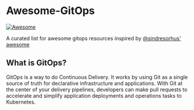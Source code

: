 # Awesome-GitOps

[![Awesome](https://awesome.re/badge.svg)](https://awesome.re)

A curated list for awesome gitops resources inspired by [@sindresorhus' awesome](https://github.com/sindresorhus/awesome)

## What is GitOps?

GitOps is a way to do Continuous Delivery. It works by using Git as a single source of truth for declarative infrastructure and applications. With Git at the center of your delivery pipelines, developers can make pull requests to accelerate and simplify application deployments and operations tasks to Kubernetes.

